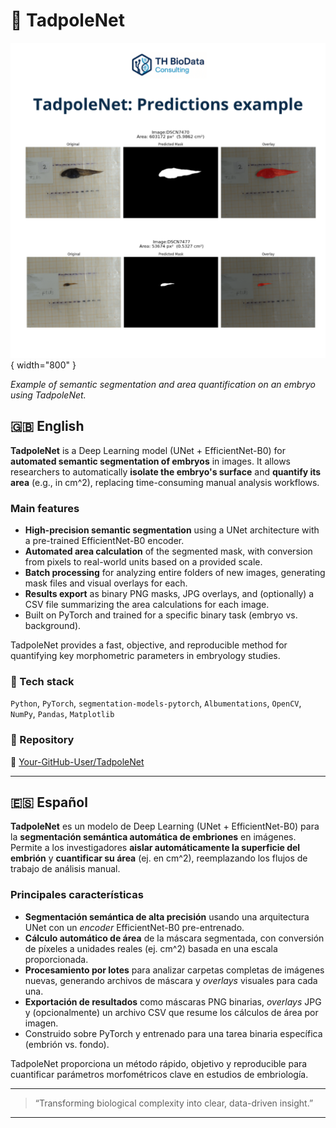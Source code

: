 # 🐸 TadpoleNet

![TadpoleNet example](../assets/tadpolenet_figure.png){ width="800" }

*Example of semantic segmentation and area quantification on an embryo using TadpoleNet.*

## 🇬🇧 English
**TadpoleNet** is a Deep Learning model (UNet + EfficientNet-B0) for **automated semantic segmentation of embryos** in images.
It allows researchers to automatically **isolate the embryo's surface** and **quantify its area** (e.g., in cm^2), replacing time-consuming manual analysis workflows.

### Main features
- **High-precision semantic segmentation** using a UNet architecture with a pre-trained EfficientNet-B0 encoder.
- **Automated area calculation** of the segmented mask, with conversion from pixels to real-world units based on a provided scale.
- **Batch processing** for analyzing entire folders of new images, generating mask files and visual overlays for each.
- **Results export** as binary PNG masks, JPG overlays, and (optionally) a CSV file summarizing the area calculations for each image.
- Built on PyTorch and trained for a specific binary task (embryo vs. background).

TadpoleNet provides a fast, objective, and reproducible method for quantifying key morphometric parameters in embryology studies.

### 🧩 Tech stack
`Python`, `PyTorch`, `segmentation-models-pytorch`, `Albumentations`, `OpenCV`, `NumPy`, `Pandas`, `Matplotlib`

### 📂 Repository
🔗 [Your-GitHub-User/TadpoleNet](https://github.com/TH-BioData/TadpoleNet)  

---

## 🇪🇸 Español
**TadpoleNet** es un modelo de Deep Learning (UNet + EfficientNet-B0) para la **segmentación semántica automática de embriones** en imágenes.
Permite a los investigadores **aislar automáticamente la superficie del embrión** y **cuantificar su área** (ej. en cm^2), reemplazando los flujos de trabajo de análisis manual.

### Principales características
- **Segmentación semántica de alta precisión** usando una arquitectura UNet con un *encoder* EfficientNet-B0 pre-entrenado.
- **Cálculo automático de área** de la máscara segmentada, con conversión de píxeles a unidades reales (ej. cm^2) basada en una escala proporcionada.
- **Procesamiento por lotes** para analizar carpetas completas de imágenes nuevas, generando archivos de máscara y *overlays* visuales para cada una.
- **Exportación de resultados** como máscaras PNG binarias, *overlays* JPG y (opcionalmente) un archivo CSV que resume los cálculos de área por imagen.
- Construido sobre PyTorch y entrenado para una tarea binaria específica (embrión vs. fondo).

TadpoleNet proporciona un método rápido, objetivo y reproducible para cuantificar parámetros morfométricos clave en estudios de embriología.

---

> “Transforming biological complexity into clear, data-driven insight.”

---
